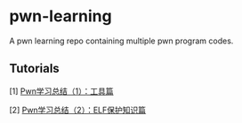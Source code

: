 # pwn-learning
A pwn learning repo containing multiple pwn program codes.

## Tutorials
[1] [Pwn学习总结（1）：工具篇](https://renjikai.com/pwn-learning-summary-1/)

[2] [Pwn学习总结（2）：ELF保护知识篇](https://renjikai.com/pwn-learning-summary-2/)